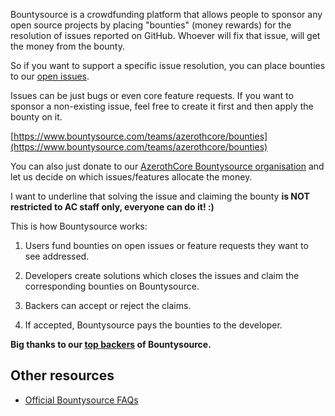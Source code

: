 Bountysource is a crowdfunding platform that allows people to sponsor any open source projects by placing "bounties" (money rewards) for the resolution of issues reported on GitHub. Whoever will fix that issue, will get the money from the bounty.

So if you want to support a specific issue resolution, you can place bounties to our [open issues](https://github.com/azerothcore/azerothcore-wotlk/issues).

Issues can be just bugs or even core feature requests. If you want to sponsor a non-existing issue, feel free to create it first and then apply the bounty on it.

[https://www.bountysource.com/teams/azerothcore/bounties](https://www.bountysource.com/teams/azerothcore/bounties)

You can also just donate to our [AzerothCore Bountysource organisation](https://salt.bountysource.com/checkout/amount?team=azerothcore) and let us decide on which issues/features allocate the money.

I want to underline that solving the issue and claiming the bounty **is NOT restricted to AC staff only, everyone can do it! :)**

This is how Bountysource works:

1) Users fund bounties on open issues or feature requests they want to see addressed.

2) Developers create solutions which closes the issues and claim the corresponding bounties on Bountysource.

3) Backers can accept or reject the claims.

4) If accepted, Bountysource pays the bounties to the developer.

**Big thanks to our [top backers](https://www.bountysource.com/teams/azerothcore/backers) of Bountysource.**

## Other resources

- [Official Bountysource FAQs](https://github.com/bountysource/core/wiki/Frequently-Asked-Questions)
